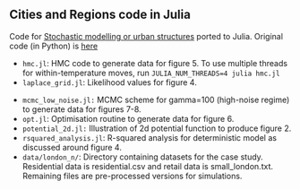 ## Cities and Regions code in Julia

Code for [Stochastic modelling or urban structures](https://royalsocietypublishing.org/doi/10.1098/rspa.2017.0700) ported to Julia. Original code (in Python) is [here](https://github.com/lellam/cities_and_regions/)

- `hmc.jl`: HMC code to generate data for figure 5. To use multiple threads for within-temperature moves, run `JULIA_NUM_THREADS=4 julia hmc.jl`
- `laplace_grid.jl`: Likelihood values for figure 4.
<!-- - `mcmc_high_noise.jl:` MCMC scheme for gamma=10000 (low-noise regime) to generate data for figures 9-10. -->
- `mcmc_low_noise.jl:` MCMC scheme for gamma=100 (high-noise regime) to generate data for figures 7-8.
- `opt.jl`: Optimisation routine to generate data for figure 6.
- `potential_2d.jl:` Illustration of 2d potential function to produce figure 2.
- `rsquared_analysis.jl`: R-squared analysis for deterministic model as discussed around figure 4.
- `data/london_n/`: Directory containing datasets for the case study.  Residential data is residential.csv and retail data is small_london.txt.  Remaining files are pre-processed versions for simulations.
